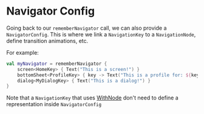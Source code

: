 # Navigator Config

Going back to our `rememberNavigator` call, we can also provide a `NavigatorConfig`. This is where we link a `NavigationKey` to a `NavigationNode`, define transition animations, etc.

For example:

```kotlin
val myNavigator = rememberNavigator {
    screen<HomeKey> { Text("This is a screen!") }
    bottomSheet<ProfileKey> { key -> Text("This is a profile for: ${key.profileId}"}
    dialog<MyDialogKey> { Text("This is a dialog!") }
}
```

Note that a `NavigationKey` that uses [WithNode](getting-started/navigation-key.md#self-hosted-navigationkey) don't need to define a representation inside `NavigatorConfig`
